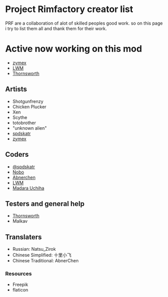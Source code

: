 # Project Rimfactory creator list

PRF are a collaboration of alot of skilled peoples good work.
so on this page i try to list them all and thank them for their work.

# Active now working on this mod
* [zymex](https://github.com/zymex22)
* [LWM](https://github.com/lilwhitemouse)
* [Thornsworth](https://github.com/steague)

## Artists
* Shotgunfrenzy
* Chicken Plucker
* Xen
* Scythe
* totobrother
* "unknown alien"
* [spdskatr](https://github.com/spdskatr)
* [zymex](https://github.com/zymex22)

## Coders
* [@spdskatr](https://github.com/spdskatr)
* [Nobo](https://github.com/nullre)
* [Abnerchen](https://github.com/cwc02777)
* [LWM](https://github.com/lilwhitemouse)
* [Madara Uchiha](https://github.com/MadaraUchiha)

## Testers and general help
* [Thornsworth](https://github.com/steague)
* Malkav

## Translaters
* Russian: Natsu_Zirok
* Chinese Simplified: 十里小飞
* Chinese Traditional: AbnerChen

### Resources
* Freepik
* flaticon